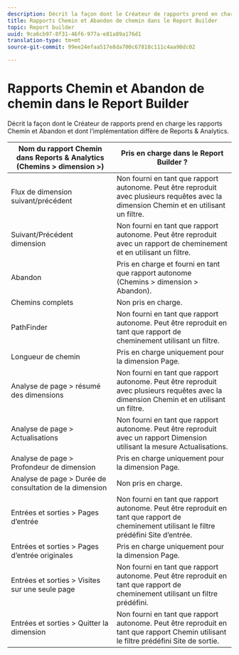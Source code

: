 ```yaml
---
description: Décrit la façon dont le Créateur de rapports prend en charge les rapports Chemin et Abandon et dont l’implémentation diffère de Reports & Analytics.
title: Rapports Chemin et Abandon de chemin dans le Report Builder
topic: Report builder
uuid: 9ca6cb97-8f31-46f6-977a-e81a89a176d1
translation-type: tm+mt
source-git-commit: 99ee24efaa517e8da700c67818c111c4aa90dc02

---
```



# Rapports Chemin et Abandon de chemin dans le Report Builder

Décrit la façon dont le Créateur de rapports prend en charge les rapports Chemin et Abandon et dont l’implémentation diffère de Reports &amp; Analytics.

| Nom du rapport Chemin dans Reports &amp; Analytics (Chemins > dimension >) | Pris en charge dans le Report Builder ? |
|--- |--- |
| Flux de dimension suivant/précédent | Non fourni en tant que rapport autonome. Peut être reproduit avec plusieurs requêtes avec la dimension Chemin et en utilisant un filtre. |
| Suivant/Précédent dimension  | Non fourni en tant que rapport autonome. Peut être reproduit avec un rapport de cheminement et en utilisant un filtre. |
| Abandon | Pris en charge et fourni en tant que rapport autonome (Chemins > dimension > Abandon). |
| Chemins complets | Non pris en charge. |
| PathFinder | Non fourni en tant que rapport autonome. Peut être reproduit en tant que rapport de cheminement utilisant un filtre. |
| Longueur de chemin | Pris en charge uniquement pour la dimension Page. |
| Analyse de page >  résumé des dimensions | Non fourni en tant que rapport autonome. Peut être reproduit avec plusieurs requêtes avec la dimension Chemin et en utilisant un filtre. |
| Analyse de page > Actualisations | Non fourni en tant que rapport autonome. Peut être reproduit avec un rapport Dimension utilisant la mesure Actualisations. |
| Analyse de page > Profondeur de dimension | Pris en charge uniquement pour la dimension Page. |
| Analyse de page > Durée de consultation de la dimension | Non pris en charge. |
| Entrées et sorties > Pages d’entrée | Non fourni en tant que rapport autonome. Peut être reproduit en tant que rapport de cheminement utilisant le filtre prédéfini Site d’entrée. |
| Entrées et sorties > Pages d’entrée originales | Pris en charge uniquement pour la dimension Page. |
| Entrées et sorties > Visites sur une seule page | Non fourni en tant que rapport autonome. Peut être reproduit en tant que rapport de cheminement utilisant un filtre prédéfini. |
| Entrées et sorties > Quitter la dimension | Non fourni en tant que rapport autonome. Peut être reproduit en tant que rapport Chemin utilisant le filtre prédéfini Site de sortie. |
